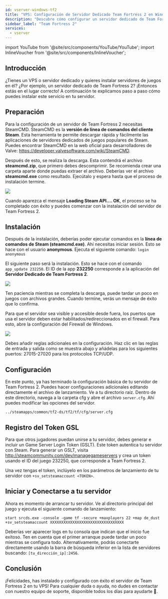 ```yaml
---
id: vserver-windows-tf2
title: "VPS: Configuración de Servidor Dedicado Team Fortress 2 en Windows"
description: "Descubre cómo configurar un servidor dedicado de Team Fortress 2 en tu VPS o servidor de forma rápida y sencilla → Aprende más ahora"
sidebar_label: "Team Fortress 2"
services:
  - vserver
---
```


import YouTube from '@site/src/components/YouTube/YouTube';
import InlineVoucher from '@site/src/components/InlineVoucher';

## Introducción
¿Tienes un VPS o servidor dedicado y quieres instalar servidores de juegos en él? ¿Por ejemplo, un servidor dedicado de Team Fortress 2? ¡Entonces estás en el lugar correcto! A continuación te explicamos paso a paso cómo puedes instalar este servicio en tu servidor.

<InlineVoucher />

## Preparación

Para la configuración de un servidor de Team Fortress 2 necesitas SteamCMD. SteamCMD es la **versión de línea de comandos del cliente Steam**. Esta herramienta te permite descargar rápida y fácilmente las aplicaciones de servidores dedicados de juegos populares de Steam. Puedes encontrar SteamCMD en la web oficial para desarrolladores de Valve: https://developer.valvesoftware.com/wiki/SteamCMD.

Después de esto, se realiza la descarga. Esta contendrá el archivo **steamcmd.zip**, que primero debes descomprimir. Se recomienda crear una carpeta aparte donde puedas extraer el archivo. Deberías ver el archivo **steamcmd.exe** como resultado. Ejecútalo y espera hasta que el proceso de instalación termine.

![](https://screensaver01.zap-hosting.com/index.php/s/7Hib2ZgaYWTsRNE/preview)

Cuando aparezca el mensaje **Loading Steam API.... OK**, el proceso se ha completado con éxito y puedes comenzar con la instalación del servidor de Team Fortress 2.



## Instalación

Después de la instalación, deberías poder ejecutar comandos en la **línea de comandos de Steam (steamcmd.exe)**. Ahí necesitas iniciar sesión. Esto se hace con el usuario **anonymous**. Ejecuta el siguiente comando: `login anonymous`

El siguiente paso será la instalación. Esto se hace con el comando `app_update 232250`. El ID de la app **232250** corresponde a la aplicación del **Servidor Dedicado de Team Fortress 2**.

![](https://screensaver01.zap-hosting.com/index.php/s/cgMfJdL5DNNxjrf/preview)

Ten paciencia mientras se completa la descarga, puede tardar un poco en juegos con archivos grandes. Cuando termine, verás un mensaje de éxito que lo confirma.

Para que el servidor sea visible y accesible desde fuera, los puertos que usa el servidor deben estar habilitados/redireccionados en el firewall. Para esto, abre la configuración del Firewall de Windows.

![](https://screensaver01.zap-hosting.com/index.php/s/EM32i73TLcn32Mc/preview)

Debes añadir reglas adicionales en la configuración. Haz clic en las reglas de entrada y salida como se muestra abajo y añádelas para los siguientes puertos: 27015-27020 para los protocolos TCP/UDP.



## Configuración

En este punto, ya has terminado la configuración básica de tu servidor de Team Fortress 2. Puedes hacer configuraciones adicionales editando directamente el archivo de lanzamiento. Ve a tu directorio raíz. Dentro de este directorio, navega a la carpeta cfg y abre el archivo `server.cfg`. Ahí puedes modificar las opciones del servidor.

```
../steamapps/common/tf2-ds/tf2/tf/cfg/server.cfg
```

## Registro del Token GSL

Para que otros jugadores puedan unirse a tu servidor, debes generar e incluir un Game Server Login Token (GSLT). Este token autentica tu servidor con Steam. Para generar un GSLT, visita http://steamcommunity.com/dev/managegameservers y crea un token usando el ID del juego 232250, que corresponde a Team Fortress 2.

Una vez tengas el token, inclúyelo en los parámetros de lanzamiento de tu servidor con `+sv_setsteamaccount <TOKEN>`.



## Iniciar y Conectarse a tu servidor

Ahora es momento de arrancar tu servidor. Ve al directorio principal del juego y ejecuta el siguiente comando de lanzamiento:

```
start srcds.exe -console -game tf -secure +maxplayers 22 +map de_dust +sv_setsteamaccount XXXXXXXXXXXXXXXXXXXXXXXXXXXXXXXXX
```

Deberías ver aparecer logs en tu consola que indican que el inicio fue exitoso. Ten en cuenta que el primer arranque puede tardar un poco mientras se configura todo. Alternativamente, podrás conectarte directamente usando la barra de búsqueda inferior en la lista de servidores buscando: `[tu_dirección_ip]:2456`.


## Conclusión

¡Felicidades, has instalado y configurado con éxito el servidor de Team Fortress 2 en tu VPS! Para cualquier duda o ayuda, no dudes en contactar con nuestro equipo de soporte, disponible todos los días para ayudarte 🙂.

<InlineVoucher />